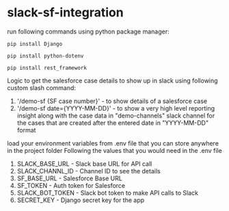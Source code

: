 # slack-sf-integration

run following commands using python package manager:

```pip install Django```

```pip install python-dotenv```

```pip install rest_framework```




Logic to get the salesforce case details to
show  up in slack using following custom slash command:

 1. '/demo-sf {SF case number}' - to show details of a salesforce case
 2. '/demo-sf date={YYYY-MM-DD}' - to show a very high level reporting 
 	  insight along with the case data in "demo-channels" slack channel
 	  for the cases that are created after the entered date in "YYYY-MM-DD" format

load your environment variables from .env file that
you can store anywhere in the project folder
Following the values that you would need in the .env file
 1. SLACK_BASE_URL - Slack base URL for API call
 2. SLACK_CHANNL_ID - Channel ID to see the details
 3. SF_BASE_URL - Salesforce Base URL
 4. SF_TOKEN - Auth token for Salesforce
 5. SLACK_BOT_TOKEN - Slack bot token to make API calls to Slack
 6. SECRET_KEY - Django secret key for the app
